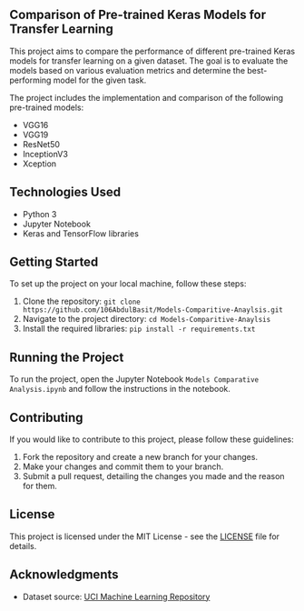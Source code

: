 ## Comparison of Pre-trained Keras Models for Transfer Learning

This project aims to compare the performance of different pre-trained Keras models for transfer learning on a given dataset. The goal is to evaluate the models based on various evaluation metrics and determine the best-performing model for the given task.

The project includes the implementation and comparison of the following pre-trained models:
- VGG16
- VGG19
- ResNet50
- InceptionV3
- Xception

## Technologies Used

- Python 3
- Jupyter Notebook
- Keras and TensorFlow libraries

## Getting Started

To set up the project on your local machine, follow these steps:

1. Clone the repository: `git clone https://github.com/106AbdulBasit/Models-Comparitive-Anaylsis.git`
2. Navigate to the project directory: `cd Models-Comparitive-Anaylsis`
3. Install the required libraries: `pip install -r requirements.txt`

## Running the Project

To run the project, open the Jupyter Notebook `Models Comparative Analysis.ipynb` and follow the instructions in the notebook.

## Contributing

If you would like to contribute to this project, please follow these guidelines:

1. Fork the repository and create a new branch for your changes.
2. Make your changes and commit them to your branch.
3. Submit a pull request, detailing the changes you made and the reason for them.

## License

This project is licensed under the MIT License - see the [LICENSE](LICENSE) file for details.

## Acknowledgments

- Dataset source: [UCI Machine Learning Repository](http://archive.ics.uci.edu/ml/index.php)
